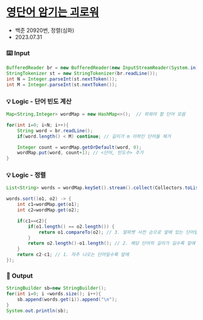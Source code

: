 # [영단어 암기는 괴로워](https://www.acmicpc.net/problem/20920)
- 백준 20920번, 정렬(심화)
- 2023.07.31

### ⌨️ Input

```java
BufferedReader br = new BufferedReader(new InputStreamReader(System.in));
StringTokenizer st = new StringTokenizer(br.readLine());
int N = Integer.parseInt(st.nextToken());
int M = Integer.parseInt(st.nextToken());
```

### 💡 Logic - 단어 빈도 계산

```java
Map<String,Integer> wordMap = new HashMap<>();  // 외워야 할 단어 모음

for(int i=0; i<N; i++){
    String word = br.readLine();
    if(word.length() < M) continue; // 길이가 m 이하인 단어들 제거

    Integer count = wordMap.getOrDefault(word, 0);
    wordMap.put(word, count+1); // <단어, 빈도수> 추가
}
```

### 💡 Logic - 정렬

```java
List<String> words = wordMap.keySet().stream().collect(Collectors.toList());

words.sort((o1, o2) -> {
    int c1=wordMap.get(o1);
    int c2=wordMap.get(o2);

    if(c1==c2){
        if(o1.length() == o2.length()) {
            return o1.compareTo(o2); // 3. 알파벳 사전 순으로 앞에 있는 단어일수록 앞에
        }
        return o2.length()-o1.length(); // 2. 해당 단어의 길이가 길수록 앞에
    }
    return c2-c1; // 1. 자주 나오는 단어일수록 앞에
});
```

### 📇 Output

```java
StringBuilder sb=new StringBuilder();
for(int i=0; i <words.size(); i++){
    sb.append(words.get(i)).append("\n");
}
System.out.println(sb);
```